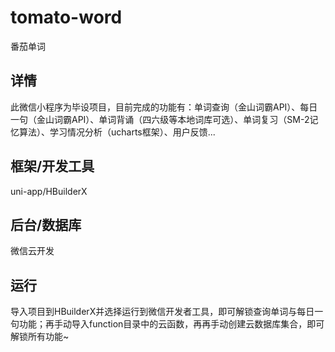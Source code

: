 # tomato-word
番茄单词
## 详情
此微信小程序为毕设项目，目前完成的功能有：单词查询（金山词霸API）、每日一句（金山词霸API）、单词背诵（四六级等本地词库可选）、单词复习（SM-2记忆算法）、学习情况分析（ucharts框架）、用户反馈...
## 框架/开发工具
uni-app/HBuilderX
## 后台/数据库
微信云开发
## 运行
导入项目到HBuilderX并选择运行到微信开发者工具，即可解锁查询单词与每日一句功能；再手动导入function目录中的云函数，再再手动创建云数据库集合，即可解锁所有功能~
